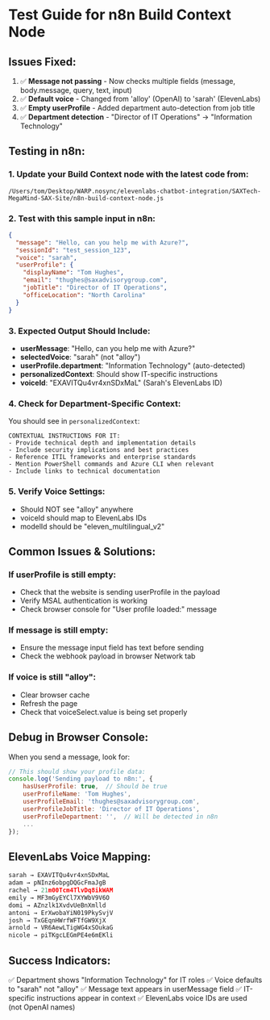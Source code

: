 # Test Guide for n8n Build Context Node

## Issues Fixed:
1. ✅ **Message not passing** - Now checks multiple fields (message, body.message, query, text, input)
2. ✅ **Default voice** - Changed from 'alloy' (OpenAI) to 'sarah' (ElevenLabs)
3. ✅ **Empty userProfile** - Added department auto-detection from job title
4. ✅ **Department detection** - "Director of IT Operations" → "Information Technology"

## Testing in n8n:

### 1. Update your Build Context node with the latest code from:
```
/Users/tom/Desktop/WARP.nosync/elevenlabs-chatbot-integration/SAXTech-MegaMind-SAX-Site/n8n-build-context-node.js
```

### 2. Test with this sample input in n8n:
```json
{
  "message": "Hello, can you help me with Azure?",
  "sessionId": "test_session_123",
  "voice": "sarah",
  "userProfile": {
    "displayName": "Tom Hughes",
    "email": "thughes@saxadvisorygroup.com",
    "jobTitle": "Director of IT Operations",
    "officeLocation": "North Carolina"
  }
}
```

### 3. Expected Output Should Include:
- **userMessage**: "Hello, can you help me with Azure?"
- **selectedVoice**: "sarah" (not "alloy")
- **userProfile.department**: "Information Technology" (auto-detected)
- **personalizedContext**: Should show IT-specific instructions
- **voiceId**: "EXAVITQu4vr4xnSDxMaL" (Sarah's ElevenLabs ID)

### 4. Check for Department-Specific Context:
You should see in `personalizedContext`:
```
CONTEXTUAL INSTRUCTIONS FOR IT:
- Provide technical depth and implementation details
- Include security implications and best practices
- Reference ITIL frameworks and enterprise standards
- Mention PowerShell commands and Azure CLI when relevant
- Include links to technical documentation
```

### 5. Verify Voice Settings:
- Should NOT see "alloy" anywhere
- voiceId should map to ElevenLabs IDs
- modelId should be "eleven_multilingual_v2"

## Common Issues & Solutions:

### If userProfile is still empty:
- Check that the website is sending userProfile in the payload
- Verify MSAL authentication is working
- Check browser console for "User profile loaded:" message

### If message is still empty:
- Ensure the message input field has text before sending
- Check the webhook payload in browser Network tab

### If voice is still "alloy":
- Clear browser cache
- Refresh the page
- Check that voiceSelect.value is being set properly

## Debug in Browser Console:
When you send a message, look for:
```javascript
// This should show your profile data:
console.log('Sending payload to n8n:', {
    hasUserProfile: true,  // Should be true
    userProfileName: 'Tom Hughes',
    userProfileEmail: 'thughes@saxadvisorygroup.com',
    userProfileJobTitle: 'Director of IT Operations',
    userProfileDepartment: '',  // Will be detected in n8n
    ...
});
```

## ElevenLabs Voice Mapping:
```javascript
sarah → EXAVITQu4vr4xnSDxMaL
adam → pNInz6obpgDQGcFmaJgB
rachel → 21m00Tcm4TlvDq8ikWAM
emily → MF3mGyEYCl7XYWbV9V6O
domi → AZnzlk1XvdvUeBnXmlld
antoni → ErXwobaYiN019PkySvjV
josh → TxGEqnHWrfWFTfGW9XjX
arnold → VR6AewLTigWG4xSOukaG
nicole → piTKgcLEGmPE4e6mEKli
```

## Success Indicators:
✅ Department shows "Information Technology" for IT roles
✅ Voice defaults to "sarah" not "alloy"
✅ Message text appears in userMessage field
✅ IT-specific instructions appear in context
✅ ElevenLabs voice IDs are used (not OpenAI names)